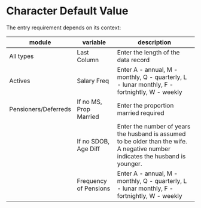 # Character Default Value

The entry requirement depends on its context:

module               | variable               | description
---------------------|------------------------|------------
All types            | Last Column            | Enter the length of the data record
Actives              | Salary Freq            | Enter A - annual, M - monthly, Q - quarterly, L - lunar monthly, F - fortnightly, W - weekly
Pensioners/Deferreds | If no MS, Prop Married | Enter the proportion married required
&nbsp;               | If no SDOB, Age Diff   | Enter the number of years the husband is assumed to be older than the wife. A negative number indicates the husband is younger.
&nbsp;               | Frequency of Pensions  | Enter A - annual, M - monthly, Q - quarterly, L - lunar monthly, F - fortnightly, W - weekly

